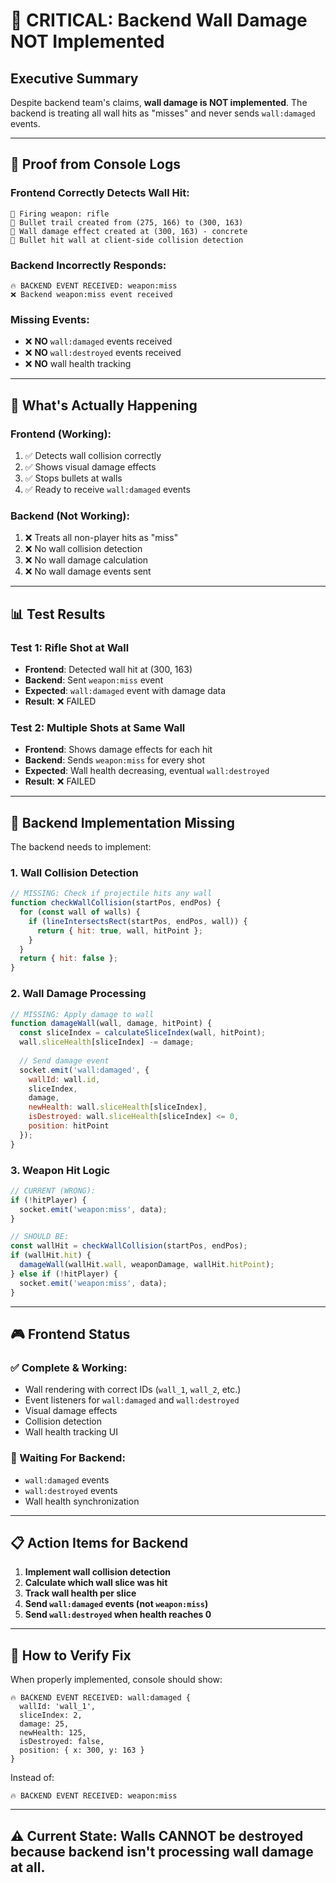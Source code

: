 # 🚨 **CRITICAL: Backend Wall Damage NOT Implemented**

## **Executive Summary**
Despite backend team's claims, **wall damage is NOT implemented**. The backend is treating all wall hits as "misses" and never sends `wall:damaged` events.

---

## **🔴 Proof from Console Logs**

### **Frontend Correctly Detects Wall Hit:**
```
🔫 Firing weapon: rifle
🚀 Bullet trail created from (275, 166) to (300, 163)
🧱 Wall damage effect created at (300, 163) - concrete
🧱 Bullet hit wall at client-side collision detection
```

### **Backend Incorrectly Responds:**
```
🔥 BACKEND EVENT RECEIVED: weapon:miss
❌ Backend weapon:miss event received
```

### **Missing Events:**
- ❌ **NO** `wall:damaged` events received
- ❌ **NO** `wall:destroyed` events received  
- ❌ **NO** wall health tracking

---

## **🎯 What's Actually Happening**

### **Frontend (Working):**
1. ✅ Detects wall collision correctly
2. ✅ Shows visual damage effects
3. ✅ Stops bullets at walls
4. ✅ Ready to receive `wall:damaged` events

### **Backend (Not Working):**
1. ❌ Treats all non-player hits as "miss"
2. ❌ No wall collision detection
3. ❌ No wall damage calculation
4. ❌ No wall damage events sent

---

## **📊 Test Results**

### **Test 1: Rifle Shot at Wall**
- **Frontend**: Detected wall hit at (300, 163)
- **Backend**: Sent `weapon:miss` event
- **Expected**: `wall:damaged` event with damage data
- **Result**: ❌ FAILED

### **Test 2: Multiple Shots at Same Wall**
- **Frontend**: Shows damage effects for each hit
- **Backend**: Sends `weapon:miss` for every shot
- **Expected**: Wall health decreasing, eventual `wall:destroyed`
- **Result**: ❌ FAILED

---

## **🔧 Backend Implementation Missing**

The backend needs to implement:

### **1. Wall Collision Detection**
```javascript
// MISSING: Check if projectile hits any wall
function checkWallCollision(startPos, endPos) {
  for (const wall of walls) {
    if (lineIntersectsRect(startPos, endPos, wall)) {
      return { hit: true, wall, hitPoint };
    }
  }
  return { hit: false };
}
```

### **2. Wall Damage Processing**
```javascript
// MISSING: Apply damage to wall
function damageWall(wall, damage, hitPoint) {
  const sliceIndex = calculateSliceIndex(wall, hitPoint);
  wall.sliceHealth[sliceIndex] -= damage;
  
  // Send damage event
  socket.emit('wall:damaged', {
    wallId: wall.id,
    sliceIndex,
    damage,
    newHealth: wall.sliceHealth[sliceIndex],
    isDestroyed: wall.sliceHealth[sliceIndex] <= 0,
    position: hitPoint
  });
}
```

### **3. Weapon Hit Logic**
```javascript
// CURRENT (WRONG):
if (!hitPlayer) {
  socket.emit('weapon:miss', data);
}

// SHOULD BE:
const wallHit = checkWallCollision(startPos, endPos);
if (wallHit.hit) {
  damageWall(wallHit.wall, weaponDamage, wallHit.hitPoint);
} else if (!hitPlayer) {
  socket.emit('weapon:miss', data);
}
```

---

## **🎮 Frontend Status**

### **✅ Complete & Working:**
- Wall rendering with correct IDs (`wall_1`, `wall_2`, etc.)
- Event listeners for `wall:damaged` and `wall:destroyed`
- Visual damage effects
- Collision detection
- Wall health tracking UI

### **🔌 Waiting For Backend:**
- `wall:damaged` events
- `wall:destroyed` events
- Wall health synchronization

---

## **📋 Action Items for Backend**

1. **Implement wall collision detection**
2. **Calculate which wall slice was hit**
3. **Track wall health per slice**
4. **Send `wall:damaged` events (not `weapon:miss`)**
5. **Send `wall:destroyed` when health reaches 0**

---

## **🧪 How to Verify Fix**

When properly implemented, console should show:
```
🔥 BACKEND EVENT RECEIVED: wall:damaged {
  wallId: 'wall_1',
  sliceIndex: 2,
  damage: 25,
  newHealth: 125,
  isDestroyed: false,
  position: { x: 300, y: 163 }
}
```

Instead of:
```
🔥 BACKEND EVENT RECEIVED: weapon:miss
```

---

## **⚠️ Current State: Walls CANNOT be destroyed because backend isn't processing wall damage at all.** 